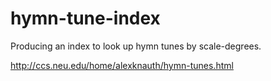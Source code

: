 # hymn-tune-index

Producing an index to look up hymn tunes by scale-degrees.

http://ccs.neu.edu/home/alexknauth/hymn-tunes.html
